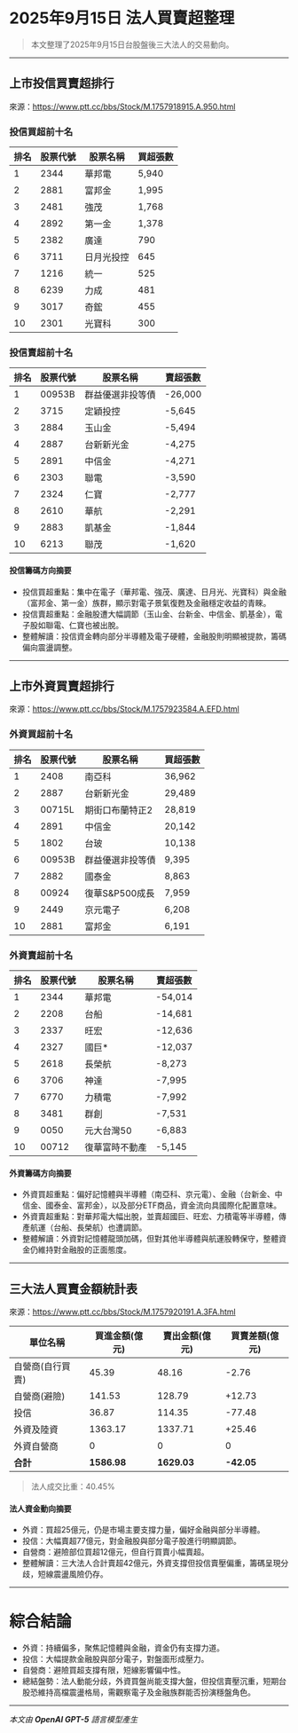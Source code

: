 # 2025年9月15日 法人買賣超整理

>本文整理了2025年9月15日台股盤後三大法人的交易動向。

---

## 上市投信買賣超排行
來源：<https://www.ptt.cc/bbs/Stock/M.1757918915.A.950.html>

### 投信買超前十名
| 排名 | 股票代號 | 股票名稱   | 買超張數 |
|------|----------|------------|----------|
| 1    | 2344     | 華邦電     | 5,940    |
| 2    | 2881     | 富邦金     | 1,995    |
| 3    | 2481     | 強茂       | 1,768    |
| 4    | 2892     | 第一金     | 1,378    |
| 5    | 2382     | 廣達       | 790      |
| 6    | 3711     | 日月光投控 | 645      |
| 7    | 1216     | 統一       | 525      |
| 8    | 6239     | 力成       | 481      |
| 9    | 3017     | 奇鋐       | 455      |
| 10   | 2301     | 光寶科     | 300      |

### 投信賣超前十名
| 排名 | 股票代號 | 股票名稱   | 賣超張數 |
|------|----------|------------|----------|
| 1    | 00953B   | 群益優選非投等債 | -26,000 |
| 2    | 3715     | 定穎投控   | -5,645   |
| 3    | 2884     | 玉山金     | -5,494   |
| 4    | 2887     | 台新新光金 | -4,275   |
| 5    | 2891     | 中信金     | -4,271   |
| 6    | 2303     | 聯電       | -3,590   |
| 7    | 2324     | 仁寶       | -2,777   |
| 8    | 2610     | 華航       | -2,291   |
| 9    | 2883     | 凱基金     | -1,844   |
| 10   | 6213     | 聯茂       | -1,620   |

#### 投信籌碼方向摘要
- 投信買超重點：集中在電子（華邦電、強茂、廣達、日月光、光寶科）與金融（富邦金、第一金）族群，顯示對電子景氣復甦及金融穩定收益的青睞。  
- 投信賣超重點：金融股遭大幅調節（玉山金、台新金、中信金、凱基金），電子股如聯電、仁寶也被出脫。  
- 整體解讀：投信資金轉向部分半導體及電子硬體，金融股則明顯被提款，籌碼偏向震盪調整。

---

## 上市外資買賣超排行
來源：<https://www.ptt.cc/bbs/Stock/M.1757923584.A.EFD.html>

### 外資買超前十名
| 排名 | 股票代號 | 股票名稱   | 買超張數 |
|------|----------|------------|----------|
| 1    | 2408     | 南亞科     | 36,962   |
| 2    | 2887     | 台新新光金 | 29,489   |
| 3    | 00715L   | 期街口布蘭特正2 | 28,819   |
| 4    | 2891     | 中信金     | 20,142   |
| 5    | 1802     | 台玻       | 10,138   |
| 6    | 00953B   | 群益優選非投等債 | 9,395    |
| 7    | 2882     | 國泰金     | 8,863    |
| 8    | 00924    | 復華S&P500成長 | 7,959    |
| 9    | 2449     | 京元電子   | 6,208    |
| 10   | 2881     | 富邦金     | 6,191    |

### 外資賣超前十名
| 排名 | 股票代號 | 股票名稱   | 賣超張數 |
|------|----------|------------|----------|
| 1    | 2344     | 華邦電     | -54,014  |
| 2    | 2208     | 台船       | -14,681  |
| 3    | 2337     | 旺宏       | -12,636  |
| 4    | 2327     | 國巨*      | -12,037  |
| 5    | 2618     | 長榮航     | -8,273   |
| 6    | 3706     | 神達       | -7,995   |
| 7    | 6770     | 力積電     | -7,992   |
| 8    | 3481     | 群創       | -7,531   |
| 9    | 0050     | 元大台灣50 | -6,883   |
| 10   | 00712    | 復華富時不動產 | -5,145   |

#### 外資籌碼方向摘要
- 外資買超重點：偏好記憶體與半導體（南亞科、京元電）、金融（台新金、中信金、國泰金、富邦金），以及部分ETF商品，資金流向具國際化配置意味。  
- 外資賣超重點：對華邦電大幅出脫，並賣超國巨、旺宏、力積電等半導體，傳產航運（台船、長榮航）也遭調節。  
- 整體解讀：外資對記憶體龍頭加碼，但對其他半導體與航運股轉保守，整體資金仍維持對金融股的正面態度。

---

## 三大法人買賣金額統計表
來源：<https://www.ptt.cc/bbs/Stock/M.1757920191.A.3FA.html>

| 單位名稱           | 買進金額(億元) | 賣出金額(億元) | 買賣差額(億元) |
|--------------------|----------------|----------------|----------------|
| 自營商(自行買賣)   | 45.39          | 48.16          | -2.76          |
| 自營商(避險)       | 141.53         | 128.79         | +12.73         |
| 投信               | 36.87          | 114.35         | -77.48         |
| 外資及陸資         | 1363.17        | 1337.71        | +25.46         |
| 外資自營商         | 0              | 0              | 0              |
| **合計**           | **1586.98**    | **1629.03**    | **-42.05**     |

> 法人成交比重：40.45%

#### 法人資金動向摘要
- 外資：買超25億元，仍是市場主要支撐力量，偏好金融與部分半導體。  
- 投信：大幅賣超77億元，對金融股與部分電子股進行明顯調節。  
- 自營商：避險部位買超12億元，但自行買賣小幅賣超。  
- 整體解讀：三大法人合計賣超42億元，外資支撐但投信賣壓偏重，籌碼呈現分歧，短線震盪風險仍存。

---

# 綜合結論
- 外資：持續偏多，聚焦記憶體與金融，資金仍有支撐力道。  
- 投信：大幅提款金融股與部分電子，對盤面形成壓力。  
- 自營商：避險買超支撐有限，短線影響偏中性。  
- 總結盤勢：法人動能分歧，外資買盤尚能支撐大盤，但投信賣壓沉重，短期台股恐維持高檔震盪格局，需觀察電子及金融族群能否扮演穩盤角色。  

---

*本文由 **OpenAI GPT-5** 語言模型產生*
